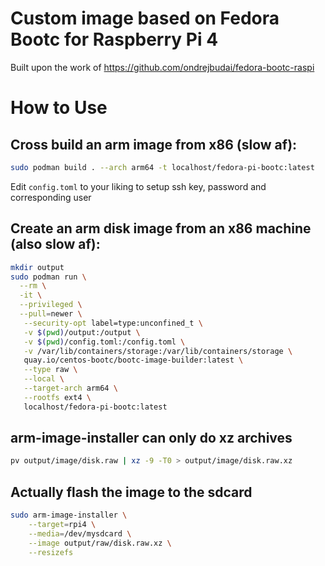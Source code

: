 # Custom image based on Fedora Bootc for Raspberry Pi 4

Built upon the work of https://github.com/ondrejbudai/fedora-bootc-raspi
# How to Use


## Cross build an arm image from x86 (slow af):
```bash
sudo podman build . --arch arm64 -t localhost/fedora-pi-bootc:latest
```

Edit `config.toml` to your liking to setup ssh key, password and corresponding user


## Create an arm disk image from an x86 machine (also slow af):
```bash
mkdir output
sudo podman run \
  --rm \
  -it \
  --privileged \
  --pull=newer \
   --security-opt label=type:unconfined_t \
   -v $(pwd)/output:/output \
   -v $(pwd)/config.toml:/config.toml \
   -v /var/lib/containers/storage:/var/lib/containers/storage \
   quay.io/centos-bootc/bootc-image-builder:latest \
   --type raw \
   --local \
   --target-arch arm64 \
   --rootfs ext4 \
   localhost/fedora-pi-bootc:latest
```

## arm-image-installer can only do xz archives
```bash
pv output/image/disk.raw | xz -9 -T0 > output/image/disk.raw.xz
```

## Actually flash the image to the sdcard
```bash
sudo arm-image-installer \
    --target=rpi4 \
    --media=/dev/mysdcard \
    --image output/raw/disk.raw.xz \
    --resizefs
```
